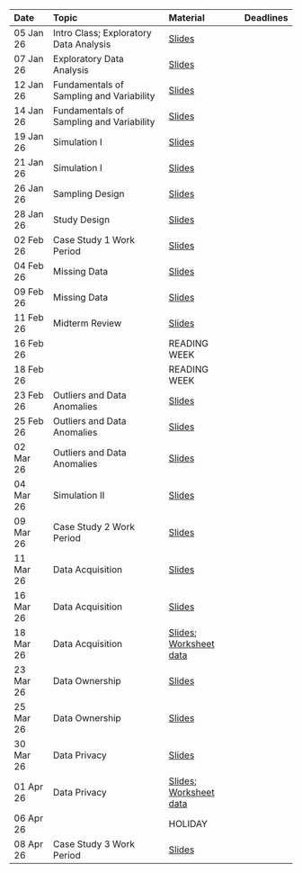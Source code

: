 |Date      |Topic |Material     |Deadlines |
|:---------|:-----|:------------|:---------|
|05 Jan 26 | Intro Class; Exploratory Data Analysis |[Slides]()   |          |
|07 Jan 26 | Exploratory Data Analysis |[Slides]()   |          |
|12 Jan 26 | Fundamentals of Sampling and Variability |[Slides]()   |          |
|14 Jan 26 | Fundamentals of Sampling and Variability     |[Slides]()   |          |
|19 Jan 26 | Simulation I  |[Slides](slides/05-sampling-design.qmd)   |          |
|21 Jan 26 | Simulation I |[Slides]()   |          |
|26 Jan 26 | Sampling Design  |[Slides]()   |          |
|28 Jan 26 | Study Design  |[Slides]()   |          |
|02 Feb 26 | Case Study 1 Work Period  |[Slides]()   |          |
|04 Feb 26 | Missing Data  |[Slides]()   |          |
|09 Feb 26 | Missing Data   |[Slides]()   |          |
|11 Feb 26 | Midterm Review     |[Slides]()   |          |
|16 Feb 26 |      |READING WEEK |          |
|18 Feb 26 |     |READING WEEK |          |
|23 Feb 26 | Outliers and Data Anomalies   |[Slides]()   |          |
|25 Feb 26 | Outliers and Data Anomalies |[Slides]()   |          |
|02 Mar 26 | Outliers and Data Anomalies    |[Slides]()   |          |
|04 Mar 26 | Simulation II    |[Slides]()   |          |
|09 Mar 26 | Case Study 2 Work Period       |[Slides]()   |          |
|11 Mar 26 | Data Acquisition     |[Slides]()   |          |
|16 Mar 26 | Data Acquisition     |[Slides]()   |          |
|18 Mar 26 | Data Acquisition      |[Slides](); [Worksheet data](data/currency-data.html)  |      |
|23 Mar 26 | Data Ownership     |[Slides]()   |          |
|25 Mar 26 | Data Ownership    |[Slides]()     |       |
|30 Mar 26 |  Data Privacy    |[Slides]()   |          |
|01 Apr 26 |  Data Privacy    |[Slides](); [Worksheet data](data/web-data.html)   |          |
|06 Apr 26 |      |HOLIDAY      |          |
|08 Apr 26 | Case Study 3 Work Period     |[Slides]()   |          |
